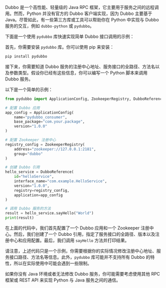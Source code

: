 Dubbo 是一个高性能、轻量级的 Java RPC 框架，它主要用于服务之间的远程调用。然而，Python 并没有官方的 Dubbo 客户端实现，因为 Dubbo 主要基于 Java。尽管如此，有一些第三方库或工具可以帮助你在 Python 中实现与 Dubbo 服务的交互，例如 `dubbo-python` 或 `pydubbo`。

下面是一个使用 `pydubbo` 库快速实现简单 Dubbo 接口调用的示例：

首先，你需要安装 `pydubbo` 库。你可以使用 pip 来安装：

```bash
pip install pydubbo
```

接下来，你需要知道 Dubbo 服务的注册中心地址、服务接口的全路径、方法名以及参数类型。假设你已经有这些信息，你可以编写一个 Python 脚本来调用 Dubbo 服务。

以下是一个简单的示例：

```python
from pydubbo import ApplicationConfig, ZookeeperRegistry, DubboReference

# 配置 Dubbo 应用
app_config = ApplicationConfig(
    name="pydubbo_consumer",
    base_package="com.your.package",
    version="1.0.0"
)

# 配置 Zookeeper 注册中心
registry_config = ZookeeperRegistry(
    address="zookeeper://127.0.0.1:2181",
    group="dubbo"
)

# 创建 Dubbo 引用
hello_service = DubboReference(
    id="helloService",
    interface_name="com.example.HelloService",
    version="1.0.0",
    registry=registry_config,
    application=app_config
)

# 调用 Dubbo 服务的方法
result = hello_service.sayHello("World")
print(result)
```

在上面的代码中，我们首先配置了一个 Dubbo 应用和一个 Zookeeper 注册中心。然后，我们创建了一个 Dubbo 引用，指定了服务接口的全路径、版本以及注册中心和应用配置。最后，我们调用 `sayHello` 方法并打印结果。

请注意，上述代码只是一个示例，你需要根据你的实际情况修改注册中心地址、服务接口路径、方法名等信息。此外，`pydubbo` 库可能并不支持所有 Dubbo 的特性，所以在实际使用中可能会遇到一些限制。

如果你没有 Java 环境或者无法修改 Dubbo 服务，你可能需要考虑使用其他 RPC 框架或 REST API 来实现 Python 与 Java 服务之间的通信。